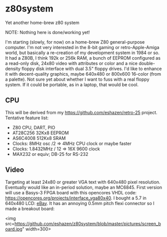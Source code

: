 # z80system
Yet another home-brew z80 system

NOTE:  Nothing here is done/working yet!

I'm starting (slowly, for now) on a home-brew Z80 general-purpose computer.  I'm not very interested in the 8-bit gaming or retro-Apple-Amiga world, but basically a re-creation of my development system in 1984 or so.  It had a Z80B, I think 192k or 256k RAM, a bunch of EEPROM configured as a read-only disk, 24x80 video with attributes or color and a nice double-density floppy disk interface with dual 3.5" floppy drives.  I'd like to enhance it with decent-quality graphics, maybe 640x480 or 800x600 16-color (from a palette).  Not sure yet about whether I want to fuss with a real floppy system.  If it could be portable, as in a laptop, that would be cool.

## CPU

This will be derived from my https://github.com/eshazen/retro-25 project.  Tentative feature list:

* Z80 CPU, DART, PIO
* AT28C256 32Kx8 EEPROM
* AS6C4008 512Kx8 SRAM
* Clocks: 8MHz osc /2 => 4MHz CPU clock or maybe faster
* Clocks: 1.8432MHz / 12 => 16X 9600 clock
* MAX232 or equiv; DB-25 for RS-232

## Video
Targeting at least 24x80 or greater VGA text with 640x480 pixel resolution.  Eventually would like an in-period solution, maybe an MC6845.  First version will use a Basys-3 FPGA board with this opencores VHDL code:  https://opencores.org/projects/interface_vga80x40.  I bought a 5.7 in 640x480 LCD:  <a href="https://www.ebay.com/itm/5-7-LCD-Touchscreen-Display-640x480-OSD644803-6UFLWB-VGG644803-6UFLWB/112554850427?ssPageName=STRK%3AMEBIDX%3AIT&_trksid=p2057872.m2749.l2649">eBay</a>.  It has an annoying 0.5mm pitch flexi connector so I made a breakout board:

<img src=https://github.com/eshazen/z80system/blob/master/pictures/screen_board.jpg" width=300>
